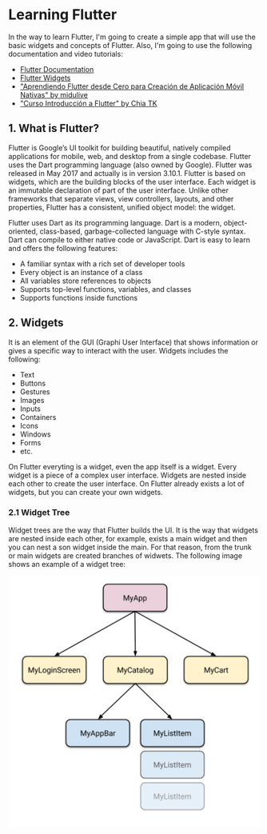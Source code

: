 # Learning Flutter

In the way to learn Flutter, I'm going to create a simple app that will use the basic widgets and concepts of Flutter. Also, I'm going to use the following documentation and video tutorials:
 - [Flutter Documentation](https://flutter.dev/docs)
 - [Flutter Widgets](https://flutter.dev/docs/development/ui/widgets)
 - ["Aprendiendo Flutter desde Cero para Creación de Aplicación Móvil Nativas" by midulive](https://www.youtube.com/watch?v=2uZjsHFob5s)
 - ["Curso Introducción a Flutter" by Chia TK](https://www.youtube.com/playlist?list=PLl_hIu4u7P677H9f6zPOHiOz2izkvQq2E)

## 1. What is Flutter?

Flutter is Google’s UI toolkit for building beautiful, natively compiled applications for mobile, web, and desktop from a single codebase. Flutter uses the Dart programming language (also owned by Google). Flutter was released in May 2017 and actually is in version 3.10.1.
Flutter is based on widgets, which are the building blocks of the user interface. Each widget is an immutable declaration of part of the user interface. Unlike other frameworks that separate views, view controllers, layouts, and other properties, Flutter has a consistent, unified object model: the widget.

Flutter uses Dart as its programming language. Dart is a modern, object-oriented, class-based, garbage-collected language with C-style syntax. Dart can compile to either native code or JavaScript. Dart is easy to learn and offers the following features:

- A familiar syntax with a rich set of developer tools
- Every object is an instance of a class
- All variables store references to objects
- Supports top-level functions, variables, and classes
- Supports functions inside functions

## 2. Widgets

It is an element of the GUI (Graphi User Interface) that shows information or gives a specific way to interact with the user.
Widgets includes the following:
- Text
- Buttons
- Gestures
- Images
- Inputs
- Containers
- Icons
- Windows
- Forms
- etc.

On Flutter everyting is a widget, even the app itself is a widget. Every widget is a piece of a complex user interface. Widgets are nested inside each other to create the user interface. On Flutter already exists a lot of widgets, but you can create your own widgets.

### 2.1 Widget Tree
Widget trees are the way that Flutter builds the UI. It is the way that widgets are nested inside each other, for example, exists a main widget and then you can nest a son widget inside the main. For that reason, from the trunk or main widgets are created branches of widwets. The following image shows an example of a widget tree:

![Tux, the Linux mascot](/assets/images/WidgetTree.webp)

